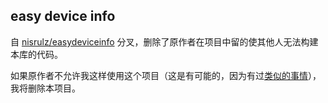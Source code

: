 ## easy device info

自 [nisrulz/easydeviceinfo](https://github.com/nisrulz/easydeviceinfo) 分叉，删除了原作者在项目中留的使其他人无法构建本库的代码。

如果原作者不允许我这样使用这个项目（这是有可能的，因为有过[类似的事情](https://github.com/anitaa1990/DeviceInfo-Sample/issues/1)），我将删除本项目。
